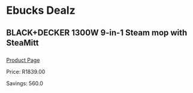 
# Ebucks Dealz
## BLACK+DECKER 1300W 9-in-1 Steam mop with SteaMitt
[Product Page](https://www.ebucks.com/web/shop/productSelected.do?prodId=1010956384&catId=998409624)

Price: R1839.00

Savings: 560.0


	